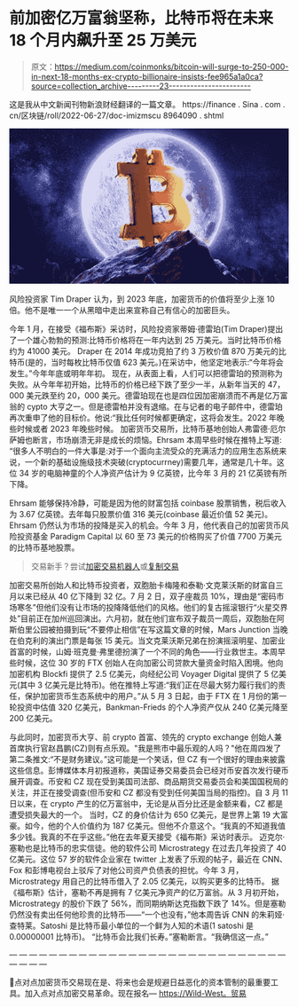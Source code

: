 # 前加密亿万富翁坚称，比特币将在未来 18 个月内飙升至 25 万美元

> 原文：<https://medium.com/coinmonks/bitcoin-will-surge-to-250-000-in-next-18-months-ex-crypto-billionaire-insists-fee965a1a0ca?source=collection_archive---------23----------------------->

这是我从中文新闻刊物新浪财经翻译的一篇文章。
https://finance . Sina . com . cn/区块链/roll/2022-06-27/doc-imizmscu 8964090 . shtml

![](img/3d9b3c8153ca9825e0414fb6d0a5694c.png)

风险投资家 Tim Draper 认为，到 2023 年底，加密货币的价值将至少上涨 10 倍。他不是唯一一个从黑暗中走出来宣称自己有信心的加密巨头。

今年 1 月，在接受《福布斯》采访时，风险投资家蒂姆·德雷珀(Tim Draper)提出了一个雄心勃勃的预测:比特币价格将在一年内达到 25 万美元。当时比特币价格约为 41000 美元。
Draper 在 2014 年成功竞拍了约 3 万枚价值 870 万美元的比特币(是的，当时每枚比特币仅值 623 美元。)在采访中，他坚定地表示:“今年将会发生。”今年年底或明年年初。
现在，从表面上看，人们可以把德雷珀的预测称为失败。从今年年初开始，比特币的价格已经下跌了至少一半，从新年当天的 47，000 美元跌至约 20，000 美元。德雷珀现在也是四位因加密崩溃而不再是亿万富翁的 cypto 大亨之一。但是德雷柏并没有退缩。在与记者的电子邮件中，德雷珀再次重申了他的目标价。他说:“我比任何时候都更确定，这将会发生。2022 年晚些时候或者 2023 年晚些时候。
加密货币交易所，比特币基地创始人弗雷德·厄尔萨姆也断言，市场崩溃无非是成长的烦恼。Ehrsam 本周早些时候在推特上写道:
“很多人不明白的一件大事是:对于一个面向主流受众的充满活力的应用生态系统来说，一个新的基础设施级技术突破(cryptocurrney)需要几年，通常是几十年。这位 34 岁的电脑神童的个人净资产估计为 9 亿英镑，比今年 3 月的 21 亿英镑有所下降。

Ehrsam 能够保持冷静，可能是因为他的财富包括 coinbase 股票销售，税后收入为 3.67 亿英镑。去年每只股票价值 316 美元(coinbase 最近价值 52 美元)。Ehrsam 仍然认为市场的投降是买入的机会。今年 3 月，他代表自己的加密货币风险投资基金 Paradigm Capital 以 60 至 73 美元的价格购买了价值 7700 万美元的比特币基地股票。

> 交易新手？尝试[加密交易机器人](/coinmonks/crypto-trading-bot-c2ffce8acb2a)或[复制交易](/coinmonks/top-10-crypto-copy-trading-platforms-for-beginners-d0c37c7d698c)

加密交易所创始人和比特币投资者，双胞胎卡梅隆和泰勒·文克莱沃斯的财富自三月以来已经从 40 亿下降到 32 亿。7 月 2 日，双子座裁员 10%，理由是“密码市场寒冬”但他们没有让市场的投降降低他们的风格。他们的复古摇滚银行“火星交界处”目前正在加州巡回演出。六月初，就在他们宣布双子裁员一周后，双胞胎在阿斯伯里公园被拍摄到玩“不要停止相信”在写这篇文章的时候，Mars Junction 当晚在伯克利的演出门票是每张 15 美元。当文克莱沃斯兄弟在扮演摇滚明星、加密业首富的时候，山姆·班克曼·弗里德扮演了一个不同的角色——行业救世主。本周早些时候，这位 30 岁的 FTX 创始人在向加密公司贷款大量资金时陷入困境。他向加密机构 Blockfi 提供了 2.5 亿美元，向经纪公司 Voyager Digital 提供了 5 亿美元(其中 3 亿美元是比特币)。他在推特上写道:“我们正在尽最大努力履行我们的责任，保护加密货币生态系统中的用户。”从 5 月 3 日起，由于 FTX 在 1 月份的第一轮投资中估值 320 亿美元，Bankman-Frieds 的个人净资产仅从 240 亿美元降至 200 亿美元。

与此同时，加密货币大亨、前 crypto 首富、领先的 crypto exchange 创始人兼首席执行官赵昌鹏(CZ)则有点乐观。"我是熊市中最乐观的人吗？"他在周四发了第二条推文:“不是财务建议。”这可能是一个笑话，但 CZ 有一个很好的理由来披露这些信息。彭博媒体本月初报道称，美国证券交易委员会已经对币安首次发行硬币展开调查。币安和 CZ 现在受到美国司法部、商品期货交易委员会和美国国税局的关注，并正在接受调查(但币安和 CZ 都没有受到任何美国当局的指控)。自 3 月 11 日以来，在 crypto 产生的亿万富翁中，无论是从百分比还是金额来看，CZ 都是遭受损失最大的一个。
当时，CZ 的身价估计为 650 亿美元，是世界上第 19 大富豪。如今，他的个人价值约为 187 亿美元。但他不介意这个。“我真的不知道我值多少钱。我真的不在乎这些。”他在去年夏天接受《福布斯》采访时表示。
迈克尔·塞勒也是比特币的忠实信徒。他的软件公司 Microstrategy 在过去几年投资了 40 亿美元。这位 57 岁的软件企业家在 twitter 上发表了乐观的帖子，最近在 CNN、Fox 和彭博电视台上驳斥了对他公司资产负债表的担忧。今年 3 月，Microstrategy 用自己的比特币借入了 2.05 亿美元，以购买更多的比特币。
据《福布斯》估计，塞勒不再是拥有 7 亿美元净资产的亿万富翁。从 3 月初开始，Microstrategy 的股价下跌了 56%，而同期纳斯达克指数下跌了 14%。但是塞勒仍然没有卖出任何他珍贵的比特币——“一个也没有，”他本周告诉 CNN 的朱莉娅·查特莱。Satoshi 是比特币最小单位的一个鲜为人知的术语(1 satoshi 是 0.00000001 比特币)。
“比特币会比我们长寿。”塞勒断言。“我确信这一点。”

— — — — — — — — — — — — — — — — — — — — — — — — — — — — — — — —

🔴点对点加密货币交易现在是、将来也会是规避日益恶化的资本管制的最重要工具。加入点对点加密交易革命。现在报名— [https://Wild-West。贸易](https://www.youtube.com/redirect?event=video_description&redir_token=QUFFLUhqbEs0WWgybWhXelY1SGZoRC1mN1FYS2tyZGRFd3xBQ3Jtc0tueUt1d01FcS00ZllzQzBBTndkOXktbVZnY2Rha1c1Q0xVWHp6aVJpNjdqMXUyN0FzMmpoaWJWT3NGQm5acE84V1Qtc0lUcGpaYU9ralN0NUVINlBlNGVzb1JCV3c3RElqaVVsQXRrUm9pR0RnTEFYaw&q=https%3A%2F%2Fwild-west.trade%2F&v=snmHTbk-DSU)